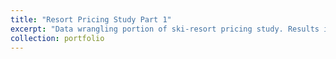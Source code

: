 ```yaml
---
title: "Resort Pricing Study Part 1"
excerpt: "Data wrangling portion of ski-resort pricing study. Results indicated ticket prices could be increased by over 30%.<br/><a href=https://nbviewer.org/github/RDallavia/samples/blob/main/Pricing_Analytics/Notebooks/02_data_wrangling.ipynb><img src='/images/Cat.jpeg'></a>"
collection: portfolio
---
```



